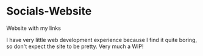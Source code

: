 # Socials-Website
Website with my links

I have very little web development experience because I find it quite boring, so don't expect the site to be pretty. Very much a WIP!
